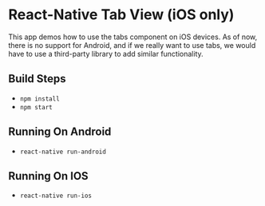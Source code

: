 # React-Native Tab View (iOS only)

This app demos how to use the tabs component on iOS devices. As of now, there is no support for Android, and if we really want to use tabs, we would have to use a third-party library to add similar functionality.

## Build Steps

* `npm install`
* `npm start`

## Running On Android

* `react-native run-android`

## Running On IOS

* `react-native run-ios`

